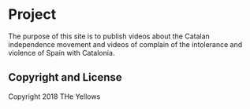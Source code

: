 # Project
The purpose of this site is to publish videos about the Catalan independence movement and videos of complain of the intolerance and violence of Spain with Catalonia.

## Copyright and License

Copyright 2018 THe Yellows
